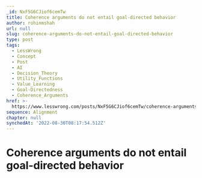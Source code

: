 ```yaml
---
_id: NxF5G6CJiof6cemTw
title: Coherence arguments do not entail goal-directed behavior
author: rohinmshah
url: null
slug: coherence-arguments-do-not-entail-goal-directed-behavior
type: post
tags:
  - LessWrong
  - Concept
  - Post
  - AI
  - Decision_Theory
  - Utility_Functions
  - Value_Learning
  - Goal-Directedness
  - Coherence_Arguments
href: >-
  https://www.lesswrong.com/posts/NxF5G6CJiof6cemTw/coherence-arguments-do-not-entail-goal-directed-behavior
sequence: Alignment
chapter: null
synchedAt: '2022-08-30T08:17:54.512Z'
---
```

# Coherence arguments do not entail goal-directed behavior

